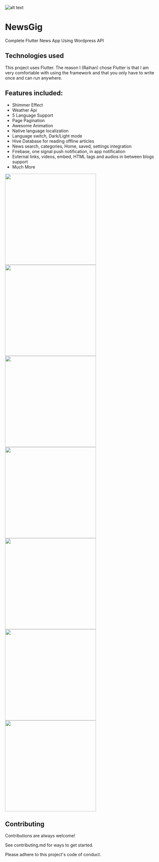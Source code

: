 
![alt text](https://raw.githubusercontent.com/ihraihan/Complete-Flutter-News-App/master/android/app/src/main/res/mipmap-xxxhdpi/ic_launcher.png?raw=true)
# NewsGig

Complete Flutter News App Using Wordpress API

## Technologies used

This project uses Flutter. The reason I (Raihan) chose Flutter is that I am very comfortable with using the framework and that you only have to write once and can run anywhere.

## Features included:
* Shimmer Effect
* Weather Api
* 5 Language Support
* Page Pagination
* Awesome Animation
* Native language localization
* Language switch, Dark/Light mode
* Hive Database for reading offline articles
* News search, categories, Home, saved, settings integration
* Firebase, one signal push notification, in app notification
* External links, videos, embed, HTML tags and audios in between blogs support
* Much More

<img src="https://github.com/ihraihan/Complete-Flutter-News-App/blob/master/screenshots/1%20(1).jpg" width="300">
<img src="https://github.com/ihraihan/Complete-Flutter-News-App/blob/master/screenshots/1%20(3).jpg" width="300">
<img src="https://github.com/ihraihan/Complete-Flutter-News-App/blob/master/screenshots/1%20(7).jpg" width="300">
<img src="https://github.com/ihraihan/Complete-Flutter-News-App/blob/master/screenshots/1%20(9).jpg" width="300">
<img src="https://github.com/ihraihan/Complete-Flutter-News-App/blob/master/screenshots/1%20(6).jpg" width="300">
<img src="https://github.com/ihraihan/Complete-Flutter-News-App/blob/master/screenshots/1%20(10).jpg" width="300">
<img src="https://github.com/ihraihan/Complete-Flutter-News-App/blob/master/screenshots/1%20(2).jpg" width="300">


## Contributing
Contributions are always welcome!

See contributing.md for ways to get started.

Please adhere to this project's code of conduct.
